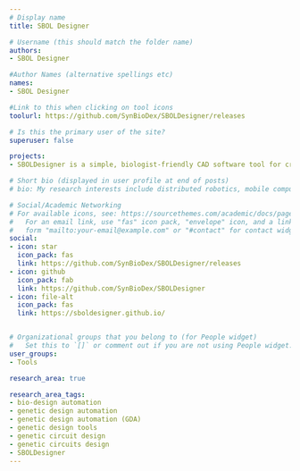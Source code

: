 ```yaml
---
# Display name
title: SBOL Designer

# Username (this should match the folder name)
authors:
- SBOL Designer

#Author Names (alternative spellings etc)
names:
- SBOL Designer

#Link to this when clicking on tool icons
toolurl: https://github.com/SynBioDex/SBOLDesigner/releases

# Is this the primary user of the site?
superuser: false

projects:
- SBOLDesigner is a simple, biologist-friendly CAD software tool for creating and manipulating the sequences of genetic constructs using the Synthetic Biology Open Language (SBOL) 2.2 data model.

# Short bio (displayed in user profile at end of posts)
# bio: My research interests include distributed robotics, mobile computing and programmable matter.

# Social/Academic Networking
# For available icons, see: https://sourcethemes.com/academic/docs/page-builder/#icons
#   For an email link, use "fas" icon pack, "envelope" icon, and a link in the
#   form "mailto:your-email@example.com" or "#contact" for contact widget.
social:
- icon: star
  icon_pack: fas
  link: https://github.com/SynBioDex/SBOLDesigner/releases
- icon: github
  icon_pack: fab
  link: https://github.com/SynBioDex/SBOLDesigner
- icon: file-alt
  icon_pack: fas
  link: https://sboldesigner.github.io/


# Organizational groups that you belong to (for People widget)
#   Set this to `[]` or comment out if you are not using People widget.
user_groups:
- Tools

research_area: true

research_area_tags:
- bio-design automation
- genetic design automation
- genetic design automation (GDA)
- genetic design tools
- genetic circuit design
- genetic circuits design
- SBOLDesigner
---
```


